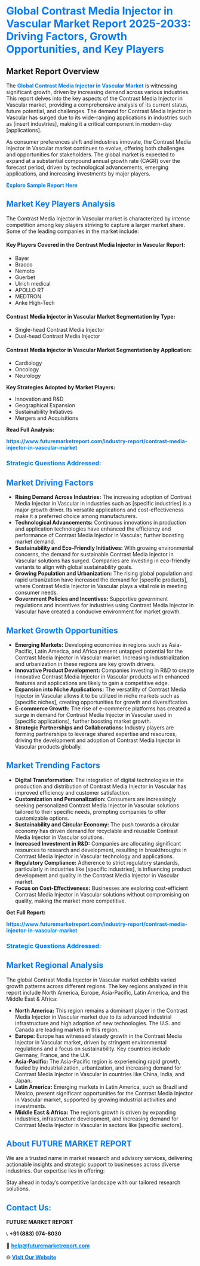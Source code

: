 <h1 style="color: #007BFF;">Global Contrast Media Injector in Vascular Market Report 2025-2033: Driving Factors, Growth Opportunities, and Key Players</h1>

<section id="overview">
<h2>Market Report Overview</h2>
<p>The <a href="https://www.futuremarketreport.com/industry-report/contrast-media-injector-in-vascular-market" style="color: #007BFF; text-decoration: none;"><strong>Global Contrast Media Injector in Vascular Market</strong></a> is witnessing significant growth, driven by increasing demand across various industries. This report delves into the key aspects of the Contrast Media Injector in Vascular market, providing a comprehensive analysis of its current status, future potential, and challenges. The demand for Contrast Media Injector in Vascular has surged due to its wide-ranging applications in industries such as [insert industries], making it a critical component in modern-day [applications].</p>
<p>As consumer preferences shift and industries innovate, the Contrast Media Injector in Vascular market continues to evolve, offering both challenges and opportunities for stakeholders. The global market is expected to expand at a substantial compound annual growth rate (CAGR) over the forecast period, driven by technological advancements, emerging applications, and increasing investments by major players.</p>
</section>

<section id="overview">
<p><a href="https://www.futuremarketreport.com/request-sample/reportId=57101" style="color: #007BFF; text-decoration: none;"><strong>Explore Sample Report Here</strong></a></p>
</section>

<section id="key-players">
<h2 style="color: #007BFF;">Market Key Players Analysis</h2>
<p>The Contrast Media Injector in Vascular market is characterized by intense competition among key players striving to capture a larger market share. Some of the leading companies in the market include:</p>
<h4>Key Players Covered in the Contrast Media Injector in Vascular Report:</h4>
<ul><li>Bayer</li><li>Bracco</li><li>Nemoto</li><li>Guerbet</li><li>Ulrich medical</li><li>APOLLO RT</li><li>MEDTRON</li><li>Anke High-Tech</li></ul>
<h4>Contrast Media Injector in Vascular Market Segmentation by Type:</h4>
<ul><li>Single-head Contrast Media Injector</li><li>Dual-head Contrast Media Injector</li></ul>

<h4>Contrast Media Injector in Vascular Market Segmentation by Application:</h4>
<ul><li>Cardiology</li><li>Oncology</li><li>Neurology</li></ul>
<p><strong>Key Strategies Adopted by Market Players:</strong></p>
<ul>
<li>Innovation and R&D</li>
<li>Geographical Expansion</li>
<li>Sustainability Initiatives</li>
<li>Mergers and Acquisitions</li>
</ul>
</section>

<section>
<p><strong>Read Full Analysis: </strong></p><a href="https://www.futuremarketreport.com/industry-report/contrast-media-injector-in-vascular-market" style="color: #007BFF; text-decoration: none;"><strong>https://www.futuremarketreport.com/industry-report/contrast-media-injector-in-vascular-market</strong></a>
<h3 style="color: #007BFF;">Strategic Questions Addressed:</h3>
</section>

<section id="driving-factors">
<h2 style="color: #007BFF;">Market Driving Factors</h2>
<ul>
<li><strong>Rising Demand Across Industries:</strong> The increasing adoption of Contrast Media Injector in Vascular in industries such as [specific industries] is a major growth driver. Its versatile applications and cost-effectiveness make it a preferred choice among manufacturers.</li>
<li><strong>Technological Advancements:</strong> Continuous innovations in production and application technologies have enhanced the efficiency and performance of Contrast Media Injector in Vascular, further boosting market demand.</li>
<li><strong>Sustainability and Eco-Friendly Initiatives:</strong> With growing environmental concerns, the demand for sustainable Contrast Media Injector in Vascular solutions has surged. Companies are investing in eco-friendly variants to align with global sustainability goals.</li>
<li><strong>Growing Population and Urbanization:</strong> The rising global population and rapid urbanization have increased the demand for [specific products], where Contrast Media Injector in Vascular plays a vital role in meeting consumer needs.</li>
<li><strong>Government Policies and Incentives:</strong> Supportive government regulations and incentives for industries using Contrast Media Injector in Vascular have created a conducive environment for market growth.</li>
</ul>
</section>

<section id="growth-opportunities">
<h2 style="color: #007BFF;">Market Growth Opportunities</h2>
<ul>
<li><strong>Emerging Markets:</strong> Developing economies in regions such as Asia-Pacific, Latin America, and Africa present untapped potential for the Contrast Media Injector in Vascular market. Increasing industrialization and urbanization in these regions are key growth drivers.</li>
<li><strong>Innovative Product Development:</strong> Companies investing in R&D to create innovative Contrast Media Injector in Vascular products with enhanced features and applications are likely to gain a competitive edge.</li>
<li><strong>Expansion into Niche Applications:</strong> The versatility of Contrast Media Injector in Vascular allows it to be utilized in niche markets such as [specific niches], creating opportunities for growth and diversification.</li>
<li><strong>E-commerce Growth:</strong> The rise of e-commerce platforms has created a surge in demand for Contrast Media Injector in Vascular used in [specific applications], further boosting market growth.</li>
<li><strong>Strategic Partnerships and Collaborations:</strong> Industry players are forming partnerships to leverage shared expertise and resources, driving the development and adoption of Contrast Media Injector in Vascular products globally.</li>
</ul>
</section>

<section id="trending-factors">
<h2 style="color: #007BFF;">Market Trending Factors</h2>
<ul>
<li><strong>Digital Transformation:</strong> The integration of digital technologies in the production and distribution of Contrast Media Injector in Vascular has improved efficiency and customer satisfaction.</li>
<li><strong>Customization and Personalization:</strong> Consumers are increasingly seeking personalized Contrast Media Injector in Vascular solutions tailored to their specific needs, prompting companies to offer customizable options.</li>
<li><strong>Sustainability and Circular Economy:</strong> The push towards a circular economy has driven demand for recyclable and reusable Contrast Media Injector in Vascular solutions.</li>
<li><strong>Increased Investment in R&D:</strong> Companies are allocating significant resources to research and development, resulting in breakthroughs in Contrast Media Injector in Vascular technology and applications.</li>
<li><strong>Regulatory Compliance:</strong> Adherence to strict regulatory standards, particularly in industries like [specific industries], is influencing product development and quality in the Contrast Media Injector in Vascular market.</li>
<li><strong>Focus on Cost-Effectiveness:</strong> Businesses are exploring cost-efficient Contrast Media Injector in Vascular solutions without compromising on quality, making the market more competitive.</li>
</ul>
</section>

<section>
<p><strong>Get Full Report: </strong></p><a href="https://www.futuremarketreport.com/industry-report/contrast-media-injector-in-vascular-market" style="color: #007BFF; text-decoration: none;"><strong>https://www.futuremarketreport.com/industry-report/contrast-media-injector-in-vascular-market</strong></a>
<h3 style="color: #007BFF;">Strategic Questions Addressed:</h3>
</section>


<section id="regional-analysis">
<h2 style="color: #007BFF;">Market Regional Analysis</h2>
<p>The global Contrast Media Injector in Vascular market exhibits varied growth patterns across different regions. The key regions analyzed in this report include North America, Europe, Asia-Pacific, Latin America, and the Middle East & Africa:</p>
<ul>
<li><strong>North America:</strong> This region remains a dominant player in the Contrast Media Injector in Vascular market due to its advanced industrial infrastructure and high adoption of new technologies. The U.S. and Canada are leading markets in this region.</li>
<li><strong>Europe:</strong> Europe has witnessed steady growth in the Contrast Media Injector in Vascular market, driven by stringent environmental regulations and a focus on sustainability. Key countries include Germany, France, and the U.K.</li>
<li><strong>Asia-Pacific:</strong> The Asia-Pacific region is experiencing rapid growth, fueled by industrialization, urbanization, and increasing demand for Contrast Media Injector in Vascular in countries like China, India, and Japan.</li>
<li><strong>Latin America:</strong> Emerging markets in Latin America, such as Brazil and Mexico, present significant opportunities for the Contrast Media Injector in Vascular market, supported by growing industrial activities and investments.</li>
<li><strong>Middle East & Africa:</strong> The region’s growth is driven by expanding industries, infrastructure development, and increasing demand for Contrast Media Injector in Vascular in sectors like [specific sectors].</li>
</ul>
</section>

<footer>
<h2 style="color: #007BFF;">About FUTURE MARKET REPORT</h2>
<p>We are a trusted name in market research and advisory services, delivering actionable insights and strategic support to businesses across diverse industries. Our expertise lies in offering:</p>

<p>Stay ahead in today’s competitive landscape with our tailored research solutions.</p>

<h2 style="color: #007BFF;">Contact Us:</h2>
<p><strong>FUTURE MARKET REPORT</strong></p>
<p>📞 <strong>+91 (883) 074-8030</strong></p>
<p>📧 <strong><a href="mailto:help@futuremarketreport.com" style="color: #007BFF;">help@futuremarketreport.com</a></strong></p>
<p>🌐 <strong><a href="https://www.futuremarketreport.com/" style="color: #007BFF;">Visit Our Website</a></strong></p>
</footer>